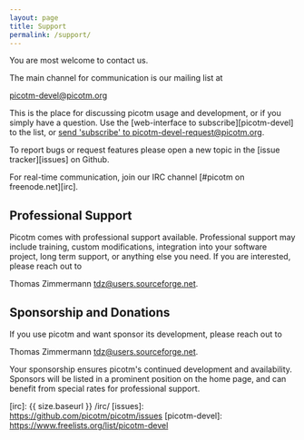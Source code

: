 ```yaml
---
layout: page
title: Support
permalink: /support/
---
```


You are most welcome to contact us.

The main channel for communication is our mailing list at

  <picotm-devel@picotm.org>

This is the place for discussing picotm usage and development, or if you
simply have a question. Use the [web-interface to subscribe][picotm-devel] to the list, or
<a href="mailto:picotm-devel-request@picotm.org?subject=subscribe&body=subscribe">
send 'subscribe' to picotm-devel-request@picotm.org</a>.

To report bugs or request features please open a new topic in the
[issue tracker][issues] on Github.

For real-time communication, join our IRC channel
[#picotm on freenode.net][irc].

## Professional Support

Picotm comes with professional support available. Professional support
may include training, custom modifications, integration into your software
project, long term support, or anything else you need. If you are interested,
please reach out to

  Thomas Zimmermann <tdz@users.sourceforge.net>.


## Sponsorship and Donations

If you use picotm and want sponsor its development, please reach out to

  Thomas Zimmermann <tdz@users.sourceforge.net>.

Your sponsorship ensures picotm's continued development and availability.
Sponsors will be listed in a prominent position on the home page, and can
benefit from special rates for professional support.

[irc]:          {{ size.baseurl }} /irc/
[issues]:       https://github.com/picotm/picotm/issues
[picotm-devel]: https://www.freelists.org/list/picotm-devel
